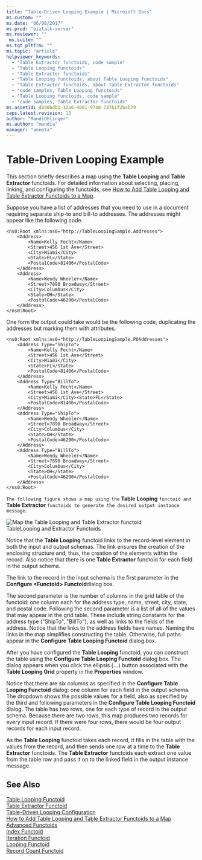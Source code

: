 ```yaml
---
title: "Table-Driven Looping Example | Microsoft Docs"
ms.custom: ""
ms.date: "06/08/2017"
ms.prod: "biztalk-server"
ms.reviewer: ""
 ms.suite: ""
ms.tgt_pltfrm: ""
ms.topic: "article"
helpviewer_keywords: 
  - "Table Extractor functoids, code sample"
  - "Table Looping functoids"
  - "Table Extractor functoids"
  - "Table Looping functoids, about Table Looping functoids"
  - "Table Extractor functoids, about Table Extractor functoids"
  - "code samples, Table Looping functoids"
  - "Table Looping functoids, code sample"
  - "code samples, Table Extractor functoids"
ms.assetid: d890bdb1-12a6-4001-9748-737b1f2bab79
caps.latest.revision: 13
author: "MandiOhlinger"
ms.author: "mandia"
manager: "anneta"
---
```

# Table-Driven Looping Example
This section briefly describes a map using the **Table Looping** and **Table Extractor** functoids. For detailed information about selecting, placing, linking, and configuring the functoids, see [How to Add Table Looping and Table Extractor Functoids to a Map](../core/how-to-add-table-looping-and-table-extractor-functoids-to-a-map.md).  
  
 Suppose you have a list of addresses that you need to use in a document requiring separate ship-to and bill-to addresses. The addresses might appear like the following code.  
  
```  
<ns0:Root xmlns:ns0="http://TableLoopingSample.Addresses">  
    <Address>  
        <Name>Kelly Focht</Name>  
        <Street>456 1st Ave</Street>  
        <City>Miami</City>  
        <State>FL</State>  
        <PostalCode>81406</PostalCode>  
    </Address>  
    <Address>  
        <Name>Wendy Wheeler</Name>  
        <Street>7890 Broadway</Street>  
        <City>Columbus</City>  
        <State>OH</State>  
        <PostalCode>46290</PostalCode>  
    </Address>  
</ns0:Root>  
```  
  
 One form the output could take would be the following code, duplicating the addresses but marking them with attributes.  
  
```  
<ns0:Root xmlns:ns0="http://TableLoopingSample.POAddresses">  
    <Address Type="ShipTo">  
        <Name>Kelly Focht</Name>  
        <Street>456 1st Ave</Street>  
        <City>Miami</City>  
        <State>FL</State>  
        <PostalCode>81406</PostalCode>  
    </Address>  
    <Address Type="BillTo">  
        <Name>Kelly Focht</Name>  
        <Street>456 1st Ave</Street>  
        <City>Miami</City><State>FL</State>  
        <PostalCode>81406</PostalCode>  
    </Address>  
    <Address Type="ShipTo">  
        <Name>Wendy Wheeler</Name>  
        <Street>7890 Broadway</Street>  
        <City>Columbus</City>  
        <State>OH</State>  
        <PostalCode>46290</PostalCode>  
    </Address>  
    <Address Type="BillTo">  
        <Name>Wendy Wheeler</Name>  
        <Street>7890 Broadway</Street>  
        <City>Columbus</City>  
        <State>OH</State>  
        <PostalCode>46290</PostalCode>  
    </Address>  
</ns0:Root>  
```  
  
 `The following figure shows a map using the`  **Table** **Looping**  `functoid and`  **Table** **Extractor**  `functoids to generate the desired output instance message.`  
  
 ![Map the Table Looping and Table Extractor functoid](../core/media/tableloopingextractorfunctoid.gif "tableloopingextractorfunctoid")  
TableLooping and Extractor Functoids  
  
 Notice that the **Table Looping** functoid links to the record-level element in both the input and output schemas. The link ensures the creation of the enclosing structure and, thus, the creation of the elements within the record. Also notice that there is one **Table Extractor** functoid for each field in the output schema.  
  
 The link to the record in the input schema is the first parameter in the **Configure \<Functoid> Functoid**dialog box.  
  
 The second parameter is the number of columns in the grid table of the functoid: one column each for the address type, name, street, city, state, and postal code. Following the second parameter is a list of all of the values that may appear in the grid table. These include string constants for the address type ("ShipTo", "BillTo"), as well as links to the fields of the address. Notice that the links to the address fields have names. Naming the links in the map simplifies constructing the table. Otherwise, full paths appear in the **Configure Table Looping Functoid** dialog box.  
  
 After you have configured the **Table Looping** functoid, you can construct the table using the **Configure Table Looping Functoid** dialog box. The dialog appears when you click the ellipsis (**…**) button associated with the **Table Looping Grid** property in the **Properties** window.  
  
 Notice that there are six columns as specified in the **Configure Table Looping Functoid** dialog: one column for each field in the output schema. The dropdown shows the possible values for a field, also as specified by the third and following parameters in the **Configure Table Looping Functoid** dialog. The table has two rows, one for each type of record in the output schema. Because there are two rows, this map produces two records for every input record. If there were four rows, there would be four output records for each input record.  
  
 As the **Table Looping** functoid takes each record, it fills in the table with the values from the record, and then sends one row at a time to the **Table Extractor** functoids. The **Table Extractor** functoids each extract one value from the table row and pass it on to the linked field in the output instance message.  
  
## See Also  
 [Table Looping Functoid](../core/table-looping-functoid.md)   
 [Table Extractor Functoid](../core/table-extractor-functoid.md)   
 [Table-Driven Looping Configuration](../core/table-driven-looping-configuration.md)   
 [How to Add Table Looping and Table Extractor Functoids to a Map](../core/how-to-add-table-looping-and-table-extractor-functoids-to-a-map.md)   
 [Advanced Functoids](../core/advanced-functoids.md)   
 [Index Functoid](../core/index-functoid.md)   
 [Iteration Functoid](../core/iteration-functoid.md)   
 [Looping Functoid](../core/looping-functoid.md)   
 [Record Count Functoid](../core/record-count-functoid.md)